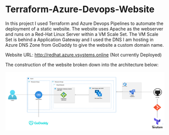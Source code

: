 # Terraform-Azure-Devops-Website

In this project I used Terraform and Azure Devops Pipelines to automate the deployment of a static website. The website uses Apache as the webserver and runs on a Red-Hat Linux Server within a VM Scale Set. The VM Scale Set is behind a Application Gateway and I used the DNS I am hosting in Azure DNS Zone from GoDaddy to give the website a custom domain name.

Website URL: http://redhat.azure.vsystems.online (Not currently Deployed)

The construction of the website broken down into the architecture below:

![terraform-app](https://github.com/rjones18/Images/blob/main/azure-devops-terraform.png)
